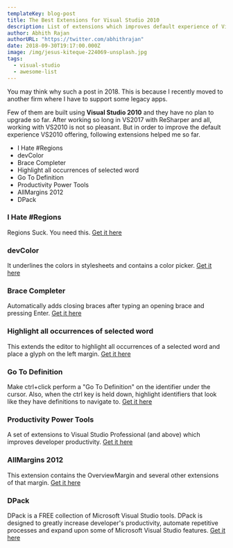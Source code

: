 ```yaml
---
templateKey: blog-post
title: The Best Extensions for Visual Studio 2010
description: List of extensions which improves default experience of Visual Studio 2010
author: Abhith Rajan
authorURL: "https://twitter.com/abhithrajan"
date: 2018-09-30T19:17:00.000Z
image: /img/jesus-kiteque-224069-unsplash.jpg
tags:
  - visual-studio
  - awesome-list
---
```


You may think why such a post in 2018. This is because I recently moved to another firm where I have to support some legacy apps.

Few of them are built using **Visual Studio 2010** and they have no plan to upgrade so far. After working so long in VS2017 with ReSharper and all, working with VS2010 is not so pleasant. But in order to improve the default experience VS2010 offering, following extensions helped me so far.

- [<a name="i-hate-regions"></a> I Hate #Regions](#a-name%22i-hate-regions%22a-i-hate-regions)
- [<a name="devColor"></a>devColor](#a-name%22devcolor%22adevcolor)
- [<a name="brace-completer"></a> Brace Completer](#a-name%22brace-completer%22a-brace-completer)
- [<a name="highlight-all-occurrences-of-selected-word"></a> Highlight all occurrences of selected word](#a-name%22highlight-all-occurrences-of-selected-word%22a-highlight-all-occurrences-of-selected-word)
- [<a name="go-to-definition"></a> Go To Definition](#a-name%22go-to-definition%22a-go-to-definition)
- [<a name="productivity-power-tools"></a> Productivity Power Tools](#a-name%22productivity-power-tools%22a-productivity-power-tools)
- [<a name="allmargins-2012"></a> AllMargins 2012](#a-name%22allmargins-2012%22a-allmargins-2012)
- [<a name="dPack"></a> DPack](#a-name%22dpack%22a-dpack)

### <a name="i-hate-regions"></a> I Hate #Regions

Regions Suck. You need this.
[Get it here](https://marketplace.visualstudio.com/items?itemName=Shanewho.IHateRegions)

### <a name="devColor"></a>devColor

It underlines the colors in stylesheets and contains a color picker.
[Get it here](https://marketplace.visualstudio.com/items?itemName=Mario185.devColor)

### <a name="brace-completer"></a> Brace Completer

Automatically adds closing braces after typing an opening brace and pressing Enter. [Get it here](https://marketplace.visualstudio.com/items?itemName=JoelSpadin.BraceCompleter)

### <a name="highlight-all-occurrences-of-selected-word"></a> Highlight all occurrences of selected word

This extends the editor to highlight all occurrences of a selected word and place a glyph on the left margin. [Get it here](https://marketplace.visualstudio.com/items?itemName=NicholasSha.Highlightalloccurrencesofselectedword)

### <a name="go-to-definition"></a> Go To Definition

Make ctrl+click perform a "Go To Definition" on the identifier under the cursor. Also, when the ctrl key is held down, highlight identifiers that look like they have definitions to navigate to. [Get it here](https://marketplace.visualstudio.com/items?itemName=NoahRichards.GoToDefinition)

### <a name="productivity-power-tools"></a> Productivity Power Tools

A set of extensions to Visual Studio Professional (and above) which improves developer productivity. [Get it here](https://marketplace.visualstudio.com/items?itemName=VisualStudioProductTeam.ProductivityPowerTools)

### <a name="allmargins-2012"></a> AllMargins 2012

This extension contains the OverviewMargin and several other extensions of that margin. [Get it here](https://marketplace.visualstudio.com/items?itemName=fourpastmidnight.AllMargins2012)

### <a name="dPack"></a> DPack

DPack is a FREE collection of Microsoft Visual Studio tools. DPack is designed to greatly increase developer's productivity, automate repetitive processes and expand upon some of Microsoft Visual Studio features. [Get it here](http://www.usysware.com/dpack/Default.aspx)
